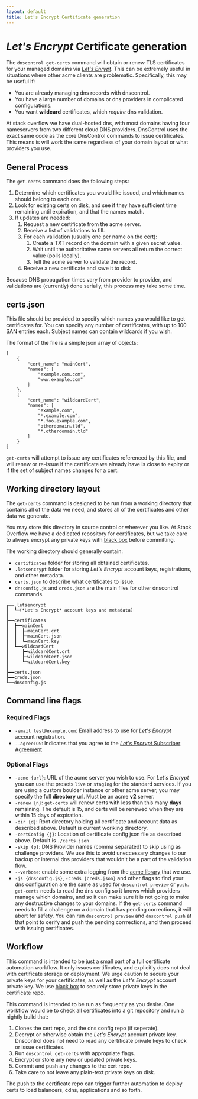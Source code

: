```yaml
---
layout: default
title: Let's Encrypt Certificate generation
---
```


# *Let's Encrypt* Certificate generation

The `dnscontrol get-certs` command will obtain or renew TLS certificates for your managed domains via [*Let's Enrypt*](https://letsencrypt.org). This can be extremely useful in situations where other acme clients are problematic. Specifically, this may be useful if:

- You are already managing dns records with dnscontrol.
- You have a large number of domains or dns providers in complicated configurations.
- You want **wildcard** certificates, which *require* dns validation.

At stack overflow we have dual-hosted dns, with most domains having four nameservers from two different cloud DNS providers. DnsControl uses
the exact same code as the core DnsControl commands to issue certificates. This means is will work the same regardless of your domain layout or what providers you use.

## General Process

The `get-certs` command does the following steps:

1. Determine which certificates you would like issued, and which names should belong to each one.
1. Look for existing certs on disk, and see if they have sufficient time remaining until expiration, and that the names match.
1. If updates are needed:
    1. Request a new certificate from the acme server.
    1. Receive a list of validations to fill.
    1. For each validation (usually one per name on the cert):
        1. Create a TXT record on the domain with a given secret value.
        1. Wait until the authoritative name servers all return the correct value (polls locally).
        1. Tell the acme server to validate the record.
    1. Receive a new certificate and save it to disk

Because DNS propagation times vary from provider to provider, and validations are (currently) done serially, this process may take some time.

## certs.json

This file should be provided to specify which names you would like to get certificates for. You can
specify any number of certificates, with up to 100 SAN entries each. Subject names can contain wildcards if you wish.

The format of the file is a simple json array of objects:

```
[
    {
        "cert_name": "mainCert",
        "names": [
            "example.com.com",
            "www.example.com"
        ]
    },
    {
        "cert_name": "wildcardCert",
        "names": [
            "example.com",
            "*.example.com",
            "*.foo.example.com",
            "otherdomain.tld",
            "*.otherdomain.tld"
        ]
    }
]
```

`get-certs` will attempt to issue any certificates referenced by this file, and will renew or re-issue if the certificate we already have is
close to expiry or if the set of subject names changes for a cert.

## Working directory layout
The `get-certs` command is designed to be run from a working directory that contains all of the data we need,
and stores all of the certificates and other data we generate.

You may store this directory in source control or wherever you like. At Stack Overflow we have a dedicated repository for
certificates, but we take care to always encrypt any private keys with [black box](https://github.com/StackExchange/blackbox) before committing.

The working directory should generally contain:

- `certificates` folder for storing all obtained certificates.
- `.letsencrypt` folder for storing *Let's Encrypt* account keys, registrations, and other metadata.
- `certs.json` to describe what certificates to issue.
- `dnsconfig.js` and `creds.json` are the main files for other dnscontrol commands.

```
┏━━.letsencrypt
┃  ┗━(*Let's Encrypt* account keys and metadata)
┃
┣━━certificates
┃  ┣━━mainCert
┃  ┃  ┣━mainCert.crt
┃  ┃  ┣━mainCert.json
┃  ┃  ┗━mainCert.key
┃  ┗━━wildcardCert
┃     ┣━wildcardCert.crt
┃     ┣━wildcardCert.json
┃     ┗━wildcardCert.key
┃
┣━━certs.json
┣━━creds.json
┗━━dnsconfig.js
```
## Command line flags

### Required Flags

- `-email test@example.com`: Email address to use for *Let's Encrypt* account registration.
- `--agreeTOS`: Indicates that you agree to the [*Let's Encrypt* Subscriber Agreement](https://letsencrypt.org/documents/LE-SA-v1.2-November-15-2017.pdf)

### Optional Flags

- `-acme {url}`: URL of the acme server you wish to use. For *Let's Encrypt* you can use the presets `live` or `staging` for the standard services. If you are using a custom boulder instance or other acme server, you may specify the full **directory** url. Must be an acme **v2** server.
- `-renew {n}`: `get-certs` will renew certs with less than this many **days** remaining. The default is 15, and certs will be renewed when they are within 15 days of expiration.
- `-dir {d}`: Root directory holding all certificate and account data as described above. Default is current woriking directory.
- `-certConfig {j}`: Location of certificate config json file as described above. Default is `./certs.json`
- `-skip {p}`: DNS Provider names (comma separated) to skip using as challenge providers. We use this to avoid uneccessary changes to our backup or internal dns providers that wouldn't be a part of the validation flow.
- `--verbose`: enable some extra logging from the [acme library](https://github.com/xenolf/lego) that we use.
- `-js {dnsconfig.js}`, `-creds {creds.json}` and other flags to find your dns configuration are the same as used for `dnscontrol preview` or `push`. `get-certs` needs to read the dns config so it knows which providers manage which domains, and so it can make sure it is not going to make any destructive changes to your domains. If the `get-certs` command needs to fill a challenge on a domain that has pending corrections, it will abort for safety. You can run `dnscontrol preview` and `dnscontrol push` at that point to cerify and push the pending corrrections, and then proceed with issuing certificates.

## Workflow

This command is intended to be just a small part of a full certificate automation workflow. It only issues certificates, and explicitly does not deal with certificate storage or deployment. We urge caution to secure your private keys for your certificates, as well as the *Let's Encrypt* account private key. We use [black box](https://github.com/StackExchange/blackbox) to securely store private keys in the certificate repo.

This command is intended to be run as frequently as you desire. One workflow would be to check all certificates into a git repository and run a nightly build that:

1. Clones the cert repo, and the dns config repo (if seperate).
2. Decrypt or otherwise obtain the *Let's Encrypt* account private key. Dnscontrol does not need to read any certificate private keys to check or issue certificates.
3. Run `dnscontrol get-certs` with appropriate flags.
4. Encrypt or store any new or updated private keys.
5. Commit and push any changes to the cert repo.
6. Take care to not leave any plain-text private keys on disk.

The push to the certificate repo can trigger further automation to deploy certs to load balancers, cdns, applications and so forth.